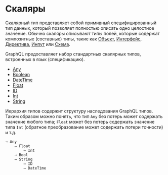 # Скаляры

Скалярный тип представляет собой примивный специфицированный тип данных, который позволяет полностью 
описать одно целостное значение. Обычно скаляры описывают типы полей, которые содержат композитные 
(составные) типы, такие как 
[Объект](/graphql/object), 
[Интерфейс](/graphql/interface), 
[Директива](/graphql/directive), 
[Инпут](/graphql/input) или 
[Схема](/graphql/schema).


GraphQL предоставляет набор стандартных скалярных типов, встроенных в язык (спецификацию).

- [Any](/graphql/scalar/any)
- [Boolean](/graphql/scalar/boolean)
- [DateTime](/graphql/scalar/date-time)
- [Float](/graphql/scalar/float)
- [ID](/graphql/scalar/id)
- [Int](/graphql/scalar/int)
- [String](/graphql/scalar/string)

Иерархия типов содержит структуру наследования GraphQL типов. Таким образом можно понять, 
что тип `Any` без потерь может содержать значение любого типа; `Float` может без потерь 
содержать значение типа `Int` (обратное преобразование может содержать потери точности) и т.д.  

```accord
→ Any
    → Float
        → Int
    → Bool
    → String
        → ID
        → DateTime
```
